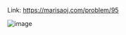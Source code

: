 Link: https://marisaoj.com/problem/95

![image](https://github.com/user-attachments/assets/bce4350b-5067-49be-b39d-bff21bc30e9b)
